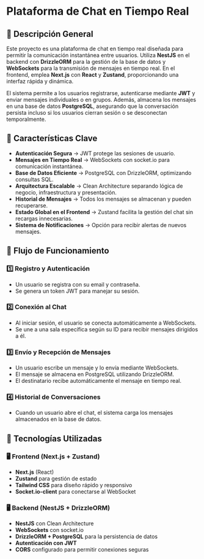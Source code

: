 # Plataforma de Chat en Tiempo Real

## 📌 Descripción General
Este proyecto es una plataforma de chat en tiempo real diseñada para permitir la comunicación instantánea entre usuarios. Utiliza **NestJS** en el backend con **DrizzleORM** para la gestión de la base de datos y **WebSockets** para la transmisión de mensajes en tiempo real. En el frontend, emplea **Next.js** con **React** y **Zustand**, proporcionando una interfaz rápida y dinámica.

El sistema permite a los usuarios registrarse, autenticarse mediante **JWT** y enviar mensajes individuales o en grupos. Además, almacena los mensajes en una base de datos **PostgreSQL**, asegurando que la conversación persista incluso si los usuarios cierran sesión o se desconectan temporalmente.

## 🔹 Características Clave
- **Autenticación Segura** → JWT protege las sesiones de usuario.
- **Mensajes en Tiempo Real** → WebSockets con socket.io para comunicación instantánea.
- **Base de Datos Eficiente** → PostgreSQL con DrizzleORM, optimizando consultas SQL.
- **Arquitectura Escalable** → Clean Architecture separando lógica de negocio, infraestructura y presentación.
- **Historial de Mensajes** → Todos los mensajes se almacenan y pueden recuperarse.
- **Estado Global en el Frontend** → Zustand facilita la gestión del chat sin recargas innecesarias.
- **Sistema de Notificaciones** → Opción para recibir alertas de nuevos mensajes.

## 📌 Flujo de Funcionamiento
### 1️⃣ Registro y Autenticación
- Un usuario se registra con su email y contraseña.
- Se genera un token JWT para manejar su sesión.

### 2️⃣ Conexión al Chat
- Al iniciar sesión, el usuario se conecta automáticamente a WebSockets.
- Se une a una sala específica según su ID para recibir mensajes dirigidos a él.

### 3️⃣ Envío y Recepción de Mensajes
- Un usuario escribe un mensaje y lo envía mediante WebSockets.
- El mensaje se almacena en PostgreSQL utilizando DrizzleORM.
- El destinatario recibe automáticamente el mensaje en tiempo real.

### 4️⃣ Historial de Conversaciones
- Cuando un usuario abre el chat, el sistema carga los mensajes almacenados en la base de datos.

## 📌 Tecnologías Utilizadas
### 🖥️ Frontend (Next.js + Zustand)
- **Next.js** (React)
- **Zustand** para gestión de estado
- **Tailwind CSS** para diseño rápido y responsivo
- **Socket.io-client** para conectarse al WebSocket

### 🖥️ Backend (NestJS + DrizzleORM)
- **NestJS** con Clean Architecture
- **WebSockets** con socket.io
- **DrizzleORM + PostgreSQL** para la persistencia de datos
- **Autenticación con JWT**
- **CORS** configurado para permitir conexiones seguras

